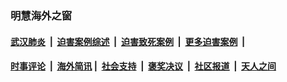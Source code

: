 
### 明慧海外之窗

####  [武汉肺炎](indexes/365.md?t=02140400) &nbsp;|&nbsp;  [迫害案例综述](indexes/328.md?t=02140400) &nbsp;|&nbsp; [迫害致死案例](indexes/277.md?t=02140400)  &nbsp;|&nbsp; [更多迫害案例](indexes/81.md?t=02140400)  &nbsp;|&nbsp; 
####  [时事评论](indexes/19.md?t=02140400) &nbsp;|&nbsp; [海外简讯](indexes/245.md?t=02140400)&nbsp;|&nbsp;  [社会支持](indexes/140.md?t=02140400) &nbsp;|&nbsp; [褒奖决议](indexes/282.md?t=02140400) &nbsp;|&nbsp; [社区报道](indexes/91.md?t=02140400)  &nbsp;|&nbsp; [天人之间](indexes/78.md?t=02140400) 

